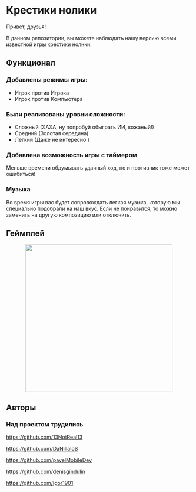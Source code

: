 # Крестики нолики 
Привет, друзья! 

В данном репозитории, вы можете наблюдать нашу версию всеми известной игры крестики нолики.

## Функционал

### Добавлены режимы игры:
* Игрок против Игрока
* Игрок против Компьютера

### Были реализованы уровни сложности:
* Сложный (ХАХА, ну попробуй обыграть ИИ, кожаный!)
* Средний (Золотая середина) 
* Легкий (Даже не интересно )

### Добавлена возможность игры с таймером
Меньше времени обдумывать удачный ход, но и противник тоже может ошибиться!

### Музыка
Во время игры вас будет сопровождать легкая музыка, которую мы специально подобрали на наш вкус. 
Если не понравится, то можно заменить на другую композицию или отключить. 

## Геймплей

<p align="center">
  <img src="https://github.com/user-attachments/assets/21535a3c-e9bc-449f-81da-23f3bf500cfe" width="400">
</p>

## Авторы
### Над проектом трудились
https://github.com/13NotReal13

https://github.com/DaNiIlaIoS

https://github.com/pavelMobileDev

https://github.com/denisgindulin

https://github.com/Igor1901


